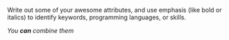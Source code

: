 Write out some of your awesome attributes, and use emphasis (like bold or italics) to identify keywords, programming languages, or skills. 

_You **can** combine them_
